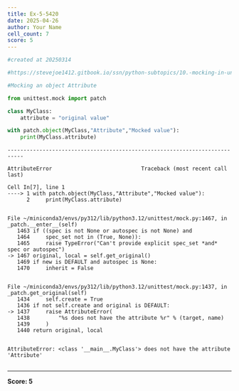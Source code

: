 ```yaml
---
title: Ex-5-5420
date: 2025-04-26
author: Your Name
cell_count: 7
score: 5
---
```


```python
#created at 20250314
```


```python
#https://stevejoe1412.gitbook.io/ssn/python-subtopics/10.-mocking-in-unit-tests
```


```python
#Mocking an object Attribute
```


```python
from unittest.mock import patch
```


```python
class MyClass:
    attribute = "original value"
```


```python
with patch.object(MyClass,"Attribute","Mocked value"):
    print(MyClass.attribute)
```


    ---------------------------------------------------------------------------

    AttributeError                            Traceback (most recent call last)

    Cell In[7], line 1
    ----> 1 with patch.object(MyClass,"Attribute","Mocked value"):
          2     print(MyClass.attribute)


    File ~/miniconda3/envs/py312/lib/python3.12/unittest/mock.py:1467, in _patch.__enter__(self)
       1463 if ((spec is not None or autospec is not None) and
       1464     spec_set not in (True, None)):
       1465     raise TypeError("Can't provide explicit spec_set *and* spec or autospec")
    -> 1467 original, local = self.get_original()
       1469 if new is DEFAULT and autospec is None:
       1470     inherit = False


    File ~/miniconda3/envs/py312/lib/python3.12/unittest/mock.py:1437, in _patch.get_original(self)
       1434     self.create = True
       1436 if not self.create and original is DEFAULT:
    -> 1437     raise AttributeError(
       1438         "%s does not have the attribute %r" % (target, name)
       1439     )
       1440 return original, local


    AttributeError: <class '__main__.MyClass'> does not have the attribute 'Attribute'



```python

```


---
**Score: 5**